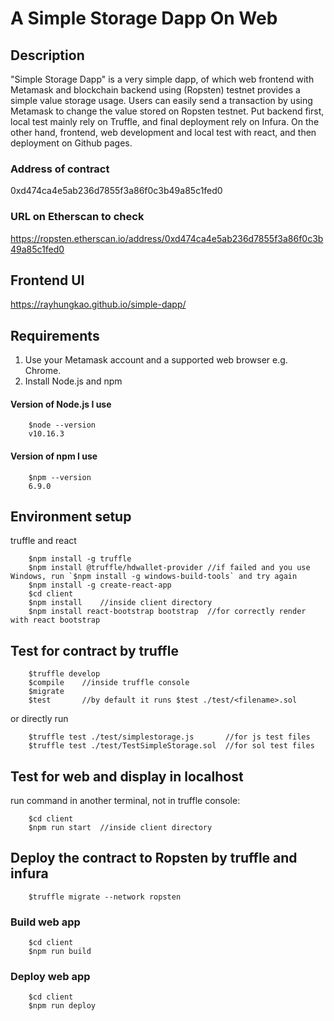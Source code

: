 # A Simple Storage Dapp On Web
## Description
"Simple Storage Dapp" is a very simple dapp, of which web frontend with Metamask and blockchain backend using (Ropsten) testnet provides a simple value storage usage. Users can easily send a transaction by using Metamask to change the value stored on Ropsten testnet. Put backend first, local test mainly rely on Truffle, and final deployment rely on Infura. On the other hand, frontend, web development and local test with react, and then deployment on Github pages. 

### Address of contract
0xd474ca4e5ab236d7855f3a86f0c3b49a85c1fed0

### URL on Etherscan to check
https://ropsten.etherscan.io/address/0xd474ca4e5ab236d7855f3a86f0c3b49a85c1fed0

## Frontend UI
https://rayhungkao.github.io/simple-dapp/

## Requirements
1. Use your Metamask account and a supported web browser e.g. Chrome.
2. Install Node.js and npm
#### Version of Node.js I use
```
    $node --version
    v10.16.3
```
#### Version of npm I use
```
    $npm --version
    6.9.0
```

## Environment setup
truffle and react
```
    $npm install -g truffle
    $npm install @truffle/hdwallet-provider //if failed and you use Windows, run `$npm install -g windows-build-tools` and try again
    $npm install -g create-react-app
    $cd client
    $npm install    //inside client directory
    $npm install react-bootstrap bootstrap  //for correctly render with react bootstrap
```

## Test for contract by truffle
```
    $truffle develop
    $compile    //inside truffle console
    $migrate    
    $test       //by default it runs $test ./test/<filename>.sol
```
or directly run
```
    $truffle test ./test/simplestorage.js       //for js test files
    $truffle test ./test/TestSimpleStorage.sol  //for sol test files
```

## Test for web and display in localhost
run command in another terminal, not in truffle console:
```
    $cd client
    $npm run start  //inside client directory
```

## Deploy the contract to Ropsten by truffle and infura
```
    $truffle migrate --network ropsten
```

### Build web app
```
    $cd client
    $npm run build
```

### Deploy web app
```
    $cd client
    $npm run deploy
```